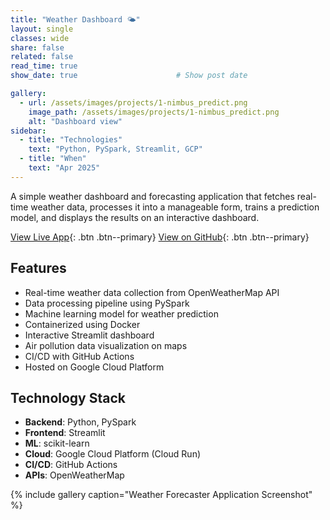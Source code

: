 ```yaml
---
title: "Weather Dashboard 🌤️"
layout: single
classes: wide
share: false
related: false
read_time: true
show_date: true                      # Show post date

gallery:
  - url: /assets/images/projects/1-nimbus_predict.png
    image_path: /assets/images/projects/1-nimbus_predict.png
    alt: "Dashboard view"
sidebar:
  - title: "Technologies"
    text: "Python, PySpark, Streamlit, GCP"
  - title: "When"
    text: "Apr 2025"
---
```


A simple weather dashboard and forecasting application that fetches real-time weather data, processes it into a manageable form, trains a prediction model, and displays the results on an interactive dashboard.

[View Live App](https://nimbus-predict-645776801901.europe-west2.run.app){: .btn .btn--primary}
[View on GitHub](https://github.com/riobanerjee/nimbus-predict){: .btn .btn--primary}

## Features

- Real-time weather data collection from OpenWeatherMap API
- Data processing pipeline using PySpark
- Machine learning model for weather prediction
- Containerized using Docker
- Interactive Streamlit dashboard
- Air pollution data visualization on maps
- CI/CD with GitHub Actions
- Hosted on Google Cloud Platform

## Technology Stack

- **Backend**: Python, PySpark
- **Frontend**: Streamlit
- **ML**: scikit-learn
- **Cloud**: Google Cloud Platform (Cloud Run)
- **CI/CD**: GitHub Actions
- **APIs**: OpenWeatherMap

{% include gallery caption="Weather Forecaster Application Screenshot" %}